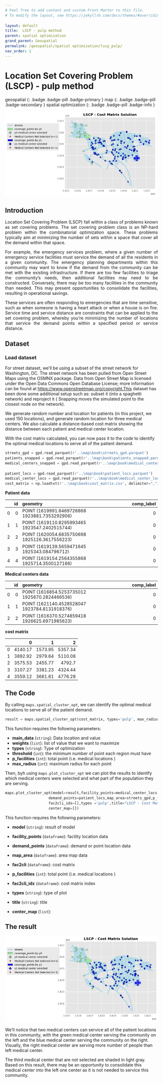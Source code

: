 ```yaml
---
# Feel free to add content and custom Front Matter to this file.
# To modify the layout, see https://jekyllrb.com/docs/themes/#overriding-theme-defaults

layout: default
title:  LSCP - pulp method
parent: spatial optimization
grand_parent: Geospatial
permalink: /geospatial/spatial optimization/lscp_pulp/
nav_order: 1
---
```


# Location Set Covering Problem (LSCP) - pulp method

geospatial
{: .badge .badge-pill .badge-primary }
map
{: .badge .badge-pill .badge-secondary }
spatial optimization
{: .badge .badge-pill .badge-info }


<img src="/assets/images/geospatial/spatial optimization/lscp_pulp_01.png" alt="drawing" width="500"/>


## Introduction
<p style='text-align: justify;'>
Location Set Covering Problem (LSCP) fall within a class of problems known as set covering problems. The set covering problem class is an NP-hard problem within the
combinatorial optimization space. These problems typically aim at minimizing the number of sets within a space that cover all the demand within that space. 
</p>

<p style='text-align: justify;'>
For example, the emergency services problem, where a given number of emergency service facilities must service the demand of all the residents in a given community. The emergency planning departments within this community may want to know if the demand from the community can be met with the existing infrastructure. If there are too few facilities to triage the community’s needs, then additional facilities may need to be constructed. Conversely, there may be too many facilities in the community than needed. This may present opportunities to consolidate the facilities, resulting in operational savings.</p>

<p style='text-align: justify;'>
These services are often responding to emergencies that are time sensitive, such as when someone is having a heart attack or when a house is on fire. Service time and service distance are constraints that can be applied to the set covering problem, whereby you’re minimizing the number of locations that service the demand points within a specified period or service distance.
</p>


## Dataset
### Load dataset
For street dataset, we’ll be using a subset of the street network for Washington, DC. The street network has been pulled from Open Street Maps using the OSMNX package. Data from Open Street Map is licensed under the Open Data Commons Open Database License; more information can be found at https://www.openstreetmap.org/copyright.This dataset has been done some additional setup such as: subset it (into a spaghetti network) and reproject it ( Snapping moves the simulated point to the closest node on the network). 

We generate random number and location for patients (in this project, we used 150 locations), and generate random location for three medical centers. We also calculate a distance-based cost matrix showing the distance between each patient and medical center location.

With the cost matrix calculated, you can now pass it to the code to identify the optimal medical locations to serve all of the patient demand.

```python
streets_gpd = gpd.read_parquet(r'..\map\book\streets_gpd.parquet')
patients_snapped = gpd.read_parquet(r'..\map\book\patients_snapped.parquet')
medical_centers_snapped = gpd.read_parquet(r'..\map\book\medical_centers_snapped.parquet')

patient_locs = gpd.read_parquet(r'..\map\book\patient_locs.parquet')
medical_center_locs = gpd.read_parquet(r'..\map\book\medical_center_locs.parquet')
cost_matrix = np.loadtxt(r'..\map\book\cost_matrix.csv', delimiter=",")
```

**Patient data**

|    |   id | geometry                                      |   comp_label |
|---:|-----:|:----------------------------------------------|-------------:|
|  0 |    0 | POINT (1619991.6469726868 1923881.7353292906) |            0 |
|  1 |    1 | POINT (1619110.8295993465 1923547.2402515744) |            0 |
|  2 |    2 | POINT (1620054.6835750698 1925126.3617556223) |            0 |
|  3 |    3 | POINT (1619139.5659471645 1925343.084796712)  |            0 |
|  4 |    4 | POINT (1619154.2564355868 1925714.3500127166) |            0 |

**Medical centers data**

|    |   id | geometry                                      |   comp_label |
|---:|-----:|:----------------------------------------------|-------------:|
|  0 |    0 | POINT (1616854.5253735012 1925670.2824466536) |            0 |
|  1 |    1 | POINT (1621140.4528528047 1923784.8131918376) |            0 |
|  2 |    2 | POINT (1616370.5274859418 1926625.6971985623) |            0 |

**cost matrix**

|    |       0 |       1 |       2 |
|---:|--------:|--------:|--------:|
|  0 | 4140.17 | 1573.95 | 5357.34 |
|  1 | 3892.92 | 2979.64 | 5110.08 |
|  2 | 3575.53 | 2455.77 | 4792.7  |
|  3 | 3107.27 | 3381.23 | 4324.44 |
|  4 | 3559.12 | 3661.61 | 4776.28 |

## The Code
By calling `maps.spatial_cluster_opt`, we can identify the optimal medical locations to serve all of the patient demand.

```python
result = maps.spatial_cluster_opt(cost_matrix, types='pulp', max_radius=5500)
```

This function requires the following parameters:
- **main_data** (`string`):          Data location and value  
- **weights** (`list`):              list of value that we want to maximize
- **types** (`string`):              Type of optimization
- **threshold** (`int`):             the minimum number of point each region must have
- **p_facilities** (`int`):          total point (i.e. medical locations )
- **max_radius** (`int`):            maximum radius for each point

Then, byh using `maps.plot_cluster_opt` we can plot the results to identify which medical centers were selected and what part of the population they are serving.

```python
maps.plot_cluster_opt(model=result,facility_points=medical_center_locs,
                    demand_points=patient_locs,map_area=streets_gpd,p_facilities=4
                    fac2cli_idx=[],types ='pulp',title="LSCP - Cost Matrix Solution"
                    center_map=[])
```

This function requires the following parameters:
- **model** (`string`):              result of model 
- **facility_points** (`dataframe`): facility location data  
- **demand_points** (`dataframe`):   demand or point location data

- **map_area** (`dataframe`):        area map data
- **fac2cli** (`dataframe`):         cost matrix  
- **p_facilities** (`int`):          total point (i.e. medical locations )

- **fac2cli_idx** (`dataframe`):     cost matrix index
- **types** (`string`):              type of plot
- **title** (`string`):              title
- **center_map** (`list`):           


## The result
<img src="/assets/images/geospatial/spatial optimization/lscp_pulp_01.png" alt="drawing"/>

We’ll notice that two medical centers can service all of the patient locations in this community, with the green medical center serving the community on the left and the blue medical center serving the community on the right. Visually, the right medical center are serving more number of people than left medical center.

The third medical center that are not selected are shaded in light gray. Based on this result, there may be an opportunity to consolidate this medical center into the left one center as it is not needed to service this community.
